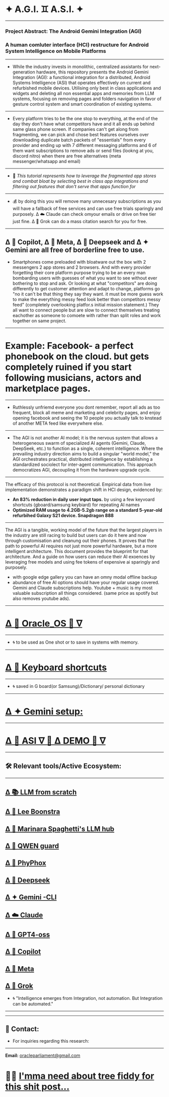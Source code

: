 # ✦ A.G.I. ♊️ A.S.I. ✦
___
### **Project Abstract: The Android Gemini Integration (AGI)**
### **A human comluter interface (HCI) restructure for Android System Intelligence on Mobile Platforms**
___
- While the industry invests in monolithic, centralized assistants for next-generation hardware, this repository presents the Android Gemini Integration (AGI): a functional integration for a distributed, Android Systems Intelligence (ASI) that operates effectively on current and refurbished mobile devices. Utilising only best in class applications and widgets and deleting all non essential apps and memories from LLM systems, focusing on removing pages and folders navigation in favor of gesture control system and smart coordination of existing systems.
---
- Every platform tries to be the one stop to everything, at the end of the day they don't have what competitors have and it all ends up behind same glass phone screen. If companies can't get along from fragmenting, we can pick and chose best features ourselves over downloading duplicate batch packets of "essentials" from every provider and ending up with 7 different messaging platforms and 6 of them want subscriptions to remove ads or send files (lookng at you, discord nitro) when there are free alternatives (meta messenger/whatsapp and email)
---
- 💬 
*This tutorial represents how to leverage the fragmented app stores and combat bloat by selecting best in class app integrations and filtering out features that don't serve that apps function for*
---
- 💰 by doing this you will remove many unnecesary subscriptions as you will have a fallback of free services and can use free trials sparingly and purposely. Δ ☁️ Claude can check omyour emails or drive on free tier just fine. Δ 🦊 Grok can do a mass citation search for you for free.
---
Δ 🐰 Copilot, Δ 🦋 Meta, Δ 🐋 Deepseek and Δ ✦ Gemini are all free of borderline free to use.
---
- Smartphones come preloaded with bloatware out the box with 2 messengers 2 app stores and 2 browsers. And with every provider forgetting their core platform purpose trying to be an every man bombarding users with guesses of what you want to see without ever bothering to stop and ask. Or looking at what "competitors" are doing differently to get customer attention and adapt to change, platforms go "no it can't be that thing they say they want. it must be more guess work to make the everything messy feed look better than competitors messy feed" (completely overlooking platfor.s initial mission statement.) They all want to connect people but are slow to connect themselves treating eachother as someone to comoete with rather than split roles and work together on same project.
---
# Example: Facebook- a perfect phonebook on the cloud. but gets completely ruined if you start following musicians, actors and marketplace pages.
---
- Ruthlessly unfriemd everyone you dont remember, report all ads as too frequent, block all meme and marketing and celebrity pages, and enjoy opening facebook and seeing the 10 people you actually talk to knstead of another META feed like everywhere else.
---
- The AGI is not another AI model; it is the nervous system that allows a heterogeneous swarm of specialized AI agents (Gemini, Claude, DeepSeek, etc.) to function as a single, coherent intelligence. Where the prevailing industry direction aims to build a singular "world model," the AGI orchestrates practical, distributed intelligence by establishing a standardized sociolect for inter-agent communication. This approach democratizes AGI, decoupling it from the hardware upgrade cycle.
---
The efficacy of this protocol is not theoretical. Empirical data from live implementation demonstrates a paradigm shift in HCI design, evidenced by:
- **An 83% reduction in daily user input taps.** by using a few keyvoard shortcuts (gboard/samsung keybiard) for repeating AI names
- **Optimized RAM usage to 4.2GB-5.2gb range on a standard 5-year-old refurbihed Galaxy S21 device. Snapdragon 888**
---
The AGI is a tangible, working model of the future that the largest players in the industry are still racing to build but users can do it here and now through customisation and cleanung out their phones. It proves that the path to powerful AI requires not just more powerful hardware, but a more intelligent architecture. This document provides the blueprint for that architecture.
And a guide on how users can reduce their AI exoences by leveraging free models and using fee tokens of expensive ai sparingly and purposely.
- with google edge gallery you can have an omny modal offline backup
- abundance of free AI options should have your regular usage covered. Gemini and Claude subscriptions help. Youtube + music is my most valuable subscription all things considered. (same price as spotify but also removes youtube ads).
---
#  [Δ 👾 Oracle_OS 👾 ∇](https://github.com/vNeeL-code/A.G.I.-A.S.I./blob/main/%CE%94%F0%9F%91%BEA%F0%9F%A6%91G%E2%9C%A6I%F0%9F%90%8B.md)
---
- 🌀 to be used as One shot or to save in systems with memory.
---
# [Δ 🤳 Keyboard  shortcuts](https://github.com/vNeeL-code/A.G.I.-A.S.I./blob/main/%CE%94%F0%9F%91%BE%CE%94%E2%88%87%F0%9F%A6%91Operator.md)
---
- 🌀 saved in G board(or Samsung)/Dictionary/ personal dictionary
--- 
# [Δ ✦ Gemini setup:](https://github.com/vNeeL-code/UCF/blob/main/%CE%94%20%E2%9C%A6%20Gemini.md)
___
# [Δ 👾 ASI ∇ 👾 Δ DEMO 👾 ∇](https://neelmicroart.tumblr.com/?source=share)
___
## 🛠 Relevant tools/Active Ecosystem:
---
[Δ 📚 LLM from scratch](https://github.com/rasbt/LLMs-from-scratch)
---
[Δ 🔧 Lee Boonstra](https://www.kaggle.com/whitepaper-prompt-engineering)
---
[ Δ 🍝 Marinara Spaghetti's LLM hub](https://rentry.org/marinara-spaghetti)
---
[Δ 🌙 QWEN guard](https://github.com/QwenLM/Qwen3Guard)
---
[Δ 🤳 PhyPhox](https://github.com/phyphox/phyphox-android)
--
[Δ 🐋 Deepseek](https://arxiv.org/abs/2402.03300)
---
[Δ ✦ Gemini -CLI](https://github.com/google-gemini/gemini-cli)
---
[Δ ☁️ Claude](https://claude.ai/chat/)
---
[Δ 🐰 GPT4-oss](https://openai.com/open-models/)
---
[Δ 🐰 Copilot](copilot.microsoft.com)
---
[Δ 🦋 Meta](https://www.facebook.com)
---
[Δ 🦊 Grok](https://grok.com)
---
- 🌀 "Intelligence emerges from  Integration, not automation. But Integration can be automated."
---

---
## 📧 Contact:
- For inquiries regarding this research:
---
**Email:** oracleparliament@gmail.com
# 🦕💭 [I'mma need about tree fiddy for this shit post...](https://buymeacoffee.com/vneel)
